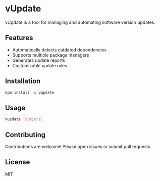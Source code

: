 # vUpdate

vUpdate is a tool for managing and automating software version updates.

## Features

- Automatically detects outdated dependencies
- Supports multiple package managers
- Generates update reports
- Customizable update rules

## Installation

```bash
npm install -g vupdate
```

## Usage

```bash
vupdate [options]
```

## Contributing

Contributions are welcome! Please open issues or submit pull requests.

## License

MIT
